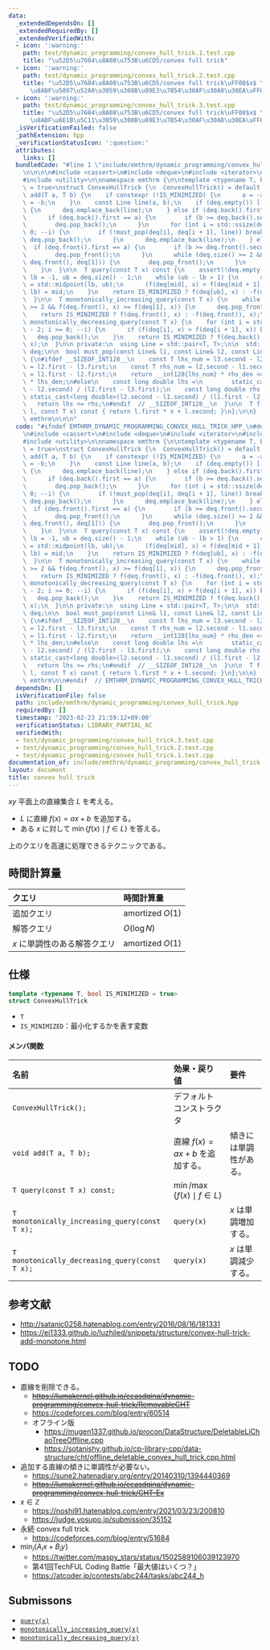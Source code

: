 ```yaml
---
data:
  _extendedDependsOn: []
  _extendedRequiredBy: []
  _extendedVerifiedWith:
  - icon: ':warning:'
    path: test/dynamic_programming/convex_hull_trick.1.test.cpp
    title: "\u52D5\u7684\u8A08\u753B\u6CD5/convex full trick"
  - icon: ':warning:'
    path: test/dynamic_programming/convex_hull_trick.2.test.cpp
    title: "\u52D5\u7684\u8A08\u753B\u6CD5/convex full trick\uFF08$x$ \u304C\u5358\
      \u8ABF\u5897\u52A0\u3059\u308B\u89E3\u7B54\u30AF\u30A8\u30EA\uFF09"
  - icon: ':warning:'
    path: test/dynamic_programming/convex_hull_trick.3.test.cpp
    title: "\u52D5\u7684\u8A08\u753B\u6CD5/convex full trick\uFF08$x$ \u304C\u5358\
      \u8ABF\u6E1B\u5C11\u3059\u308B\u89E3\u7B54\u30AF\u30A8\u30EA\uFF09"
  _isVerificationFailed: false
  _pathExtension: hpp
  _verificationStatusIcon: ':question:'
  attributes:
    links: []
  bundledCode: "#line 1 \"include/emthrm/dynamic_programming/convex_hull_trick.hpp\"\
    \n\n\n\n#include <cassert>\n#include <deque>\n#include <iterator>\n#include <numeric>\n\
    #include <utility>\n\nnamespace emthrm {\n\ntemplate <typename T, bool IS_MINIMIZED\
    \ = true>\nstruct ConvexHullTrick {\n  ConvexHullTrick() = default;\n\n  void\
    \ add(T a, T b) {\n    if constexpr (!IS_MINIMIZED) {\n      a = -a;\n      b\
    \ = -b;\n    }\n    const Line line(a, b);\n    if (deq.empty()) [[unlikely]]\
    \ {\n      deq.emplace_back(line);\n    } else if (deq.back().first >= a) {\n\
    \      if (deq.back().first == a) {\n        if (b >= deq.back().second) return;\n\
    \        deq.pop_back();\n      }\n      for (int i = std::ssize(deq) - 2; i >=\
    \ 0; --i) {\n        if (!must_pop(deq[i], deq[i + 1], line)) break;\n       \
    \ deq.pop_back();\n      }\n      deq.emplace_back(line);\n    } else {\n    \
    \  if (deq.front().first == a) {\n        if (b >= deq.front().second) return;\n\
    \        deq.pop_front();\n      }\n      while (deq.size() >= 2 && must_pop(line,\
    \ deq.front(), deq[1])) {\n        deq.pop_front();\n      }\n      deq.emplace_front(line);\n\
    \    }\n  }\n\n  T query(const T x) const {\n    assert(!deq.empty());\n    int\
    \ lb = -1, ub = deq.size() - 1;\n    while (ub - lb > 1) {\n      const int mid\
    \ = std::midpoint(lb, ub);\n      (f(deq[mid], x) < f(deq[mid + 1], x) ? ub :\
    \ lb) = mid;\n    }\n    return IS_MINIMIZED ? f(deq[ub], x) : -f(deq[ub], x);\n\
    \  }\n\n  T monotonically_increasing_query(const T x) {\n    while (deq.size()\
    \ >= 2 && f(deq.front(), x) >= f(deq[1], x)) {\n      deq.pop_front();\n    }\n\
    \    return IS_MINIMIZED ? f(deq.front(), x) : -f(deq.front(), x);\n  }\n\n  T\
    \ monotonically_decreasing_query(const T x) {\n    for (int i = std::ssize(deq)\
    \ - 2; i >= 0; --i) {\n      if (f(deq[i], x) > f(deq[i + 1], x)) break;\n   \
    \   deq.pop_back();\n    }\n    return IS_MINIMIZED ? f(deq.back(), x) : -f(deq.back(),\
    \ x);\n  }\n\n private:\n  using Line = std::pair<T, T>;\n\n  std::deque<Line>\
    \ deq;\n\n  bool must_pop(const Line& l1, const Line& l2, const Line& l3) const\
    \ {\n#ifdef __SIZEOF_INT128__\n    const T lhs_num = l3.second - l2.second, lhs_den\
    \ = l2.first - l3.first;\n    const T rhs_num = l2.second - l1.second, rhs_den\
    \ = l1.first - l2.first;\n    return __int128{lhs_num} * rhs_den <= __int128{rhs_num}\
    \ * lhs_den;\n#else\n    const long double lhs =\n        static_cast<long double>(l3.second\
    \ - l2.second) / (l2.first - l3.first);\n    const long double rhs =\n       \
    \ static_cast<long double>(l2.second - l1.second) / (l1.first - l2.first);\n \
    \   return lhs <= rhs;\n#endif  // __SIZEOF_INT128__\n  }\n\n  T f(const Line&\
    \ l, const T x) const { return l.first * x + l.second; }\n};\n\n}  // namespace\
    \ emthrm\n\n\n"
  code: "#ifndef EMTHRM_DYNAMIC_PROGRAMMING_CONVEX_HULL_TRICK_HPP_\n#define EMTHRM_DYNAMIC_PROGRAMMING_CONVEX_HULL_TRICK_HPP_\n\
    \n#include <cassert>\n#include <deque>\n#include <iterator>\n#include <numeric>\n\
    #include <utility>\n\nnamespace emthrm {\n\ntemplate <typename T, bool IS_MINIMIZED\
    \ = true>\nstruct ConvexHullTrick {\n  ConvexHullTrick() = default;\n\n  void\
    \ add(T a, T b) {\n    if constexpr (!IS_MINIMIZED) {\n      a = -a;\n      b\
    \ = -b;\n    }\n    const Line line(a, b);\n    if (deq.empty()) [[unlikely]]\
    \ {\n      deq.emplace_back(line);\n    } else if (deq.back().first >= a) {\n\
    \      if (deq.back().first == a) {\n        if (b >= deq.back().second) return;\n\
    \        deq.pop_back();\n      }\n      for (int i = std::ssize(deq) - 2; i >=\
    \ 0; --i) {\n        if (!must_pop(deq[i], deq[i + 1], line)) break;\n       \
    \ deq.pop_back();\n      }\n      deq.emplace_back(line);\n    } else {\n    \
    \  if (deq.front().first == a) {\n        if (b >= deq.front().second) return;\n\
    \        deq.pop_front();\n      }\n      while (deq.size() >= 2 && must_pop(line,\
    \ deq.front(), deq[1])) {\n        deq.pop_front();\n      }\n      deq.emplace_front(line);\n\
    \    }\n  }\n\n  T query(const T x) const {\n    assert(!deq.empty());\n    int\
    \ lb = -1, ub = deq.size() - 1;\n    while (ub - lb > 1) {\n      const int mid\
    \ = std::midpoint(lb, ub);\n      (f(deq[mid], x) < f(deq[mid + 1], x) ? ub :\
    \ lb) = mid;\n    }\n    return IS_MINIMIZED ? f(deq[ub], x) : -f(deq[ub], x);\n\
    \  }\n\n  T monotonically_increasing_query(const T x) {\n    while (deq.size()\
    \ >= 2 && f(deq.front(), x) >= f(deq[1], x)) {\n      deq.pop_front();\n    }\n\
    \    return IS_MINIMIZED ? f(deq.front(), x) : -f(deq.front(), x);\n  }\n\n  T\
    \ monotonically_decreasing_query(const T x) {\n    for (int i = std::ssize(deq)\
    \ - 2; i >= 0; --i) {\n      if (f(deq[i], x) > f(deq[i + 1], x)) break;\n   \
    \   deq.pop_back();\n    }\n    return IS_MINIMIZED ? f(deq.back(), x) : -f(deq.back(),\
    \ x);\n  }\n\n private:\n  using Line = std::pair<T, T>;\n\n  std::deque<Line>\
    \ deq;\n\n  bool must_pop(const Line& l1, const Line& l2, const Line& l3) const\
    \ {\n#ifdef __SIZEOF_INT128__\n    const T lhs_num = l3.second - l2.second, lhs_den\
    \ = l2.first - l3.first;\n    const T rhs_num = l2.second - l1.second, rhs_den\
    \ = l1.first - l2.first;\n    return __int128{lhs_num} * rhs_den <= __int128{rhs_num}\
    \ * lhs_den;\n#else\n    const long double lhs =\n        static_cast<long double>(l3.second\
    \ - l2.second) / (l2.first - l3.first);\n    const long double rhs =\n       \
    \ static_cast<long double>(l2.second - l1.second) / (l1.first - l2.first);\n \
    \   return lhs <= rhs;\n#endif  // __SIZEOF_INT128__\n  }\n\n  T f(const Line&\
    \ l, const T x) const { return l.first * x + l.second; }\n};\n\n}  // namespace\
    \ emthrm\n\n#endif  // EMTHRM_DYNAMIC_PROGRAMMING_CONVEX_HULL_TRICK_HPP_\n"
  dependsOn: []
  isVerificationFile: false
  path: include/emthrm/dynamic_programming/convex_hull_trick.hpp
  requiredBy: []
  timestamp: '2023-02-23 21:59:12+09:00'
  verificationStatus: LIBRARY_PARTIAL_AC
  verifiedWith:
  - test/dynamic_programming/convex_hull_trick.3.test.cpp
  - test/dynamic_programming/convex_hull_trick.2.test.cpp
  - test/dynamic_programming/convex_hull_trick.1.test.cpp
documentation_of: include/emthrm/dynamic_programming/convex_hull_trick.hpp
layout: document
title: convex hull trick
---
```


$xy$ 平面上の直線集合 $L$ を考える。

- $L$ に直線 $f(x) = ax + b$ を追加する。
- ある $x$ に対して $\min \lbrace f(x) \mid f \in L \rbrace$ を答える。

上のクエリを高速に処理できるテクニックである。


## 時間計算量

|クエリ|時間計算量|
|:--|:--|
|追加クエリ|amortized $O(1)$|
|解答クエリ|$O(\log{N})$|
|$x$ に単調性のある解答クエリ|amortized $O(1)$|


## 仕様

```cpp
template <typename T, bool IS_MINIMIZED = true>
struct ConvexHullTrick
```

- `T`
- `IS_MINIMIZED`：最小化するかを表す変数

#### メンバ関数

|名前|効果・戻り値|要件|
|:--|:--|:--|
|`ConvexHullTrick();`|デフォルトコンストラクタ||
|`void add(T a, T b);`|直線 $f(x) = ax + b$ を追加する。|傾きには単調性がある。|
|`T query(const T x) const;`|$\min \text{/} \max \lbrace f(x) \mid f \in L \rbrace$||
|`T monotonically_increasing_query(const T x);`|`query(x)`|$x$ は単調増加する。|
|`T monotonically_decreasing_query(const T x);`|`query(x)`|$x$ は単調減少する。|


## 参考文献

- http://satanic0258.hatenablog.com/entry/2016/08/16/181331
- https://ei1333.github.io/luzhiled/snippets/structure/convex-hull-trick-add-monotone.html


## TODO

- 直線を削除できる。
  - ~~https://lumakernel.github.io/ecasdqina/dynamic-programming/convex-hull-trick/RemovableCHT~~
  - https://codeforces.com/blog/entry/60514
  - オフライン版
    - https://mugen1337.github.io/procon/DataStructure/DeletableLiChaoTreeOffline.cpp
    - https://sotanishy.github.io/cp-library-cpp/data-structure/cht/offline_deletable_convex_hull_trick.cpp.html
- 追加する直線の傾きに単調性が必要ない。
  - https://sune2.hatenadiary.org/entry/20140310/1394440369
  - ~~https://lumakernel.github.io/ecasdqina/dynamic-programming/convex-hull-trick/CHT-Ex~~
- $x \in \mathbb{Z}$
  - https://noshi91.hatenablog.com/entry/2021/03/23/200810
  - https://judge.yosupo.jp/submission/35152
- 永続 convex full trick
  - https://codeforces.com/blog/entry/51684
- $\min_i \lbrace A_i x + B_i y \rbrace$
  - https://twitter.com/maspy_stars/status/1502589106039123970
  - 第41回TechFUL Coding Battle「最大値はいくつ？」
  - https://atcoder.jp/contests/abc244/tasks/abc244_h


## Submissons

- [`query(x)`](https://atcoder.jp/contests/dp/submissions/26064258)
- [`monotonically_increasing_query(x)`](https://atcoder.jp/contests/dp/submissions/26064281)
- [`monotonically_decreasing_query(x)`](https://atcoder.jp/contests/dp/submissions/26064320)
